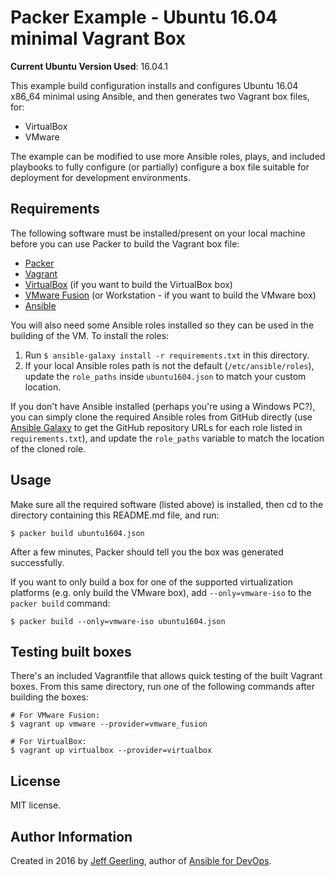 # Packer Example - Ubuntu 16.04 minimal Vagrant Box

**Current Ubuntu Version Used**: 16.04.1

This example build configuration installs and configures Ubuntu 16.04 x86_64 minimal using Ansible, and then generates two Vagrant box files, for:

  - VirtualBox
  - VMware

The example can be modified to use more Ansible roles, plays, and included playbooks to fully configure (or partially) configure a box file suitable for deployment for development environments.

## Requirements

The following software must be installed/present on your local machine before you can use Packer to build the Vagrant box file:

  - [Packer](http://www.packer.io/)
  - [Vagrant](http://vagrantup.com/)
  - [VirtualBox](https://www.virtualbox.org/) (if you want to build the VirtualBox box)
  - [VMware Fusion](http://www.vmware.com/products/fusion/) (or Workstation - if you want to build the VMware box)
  - [Ansible](http://docs.ansible.com/intro_installation.html)

You will also need some Ansible roles installed so they can be used in the building of the VM. To install the roles:

  1. Run `$ ansible-galaxy install -r requirements.txt` in this directory.
  2. If your local Ansible roles path is not the default (`/etc/ansible/roles`), update the `role_paths` inside `ubuntu1604.json` to match your custom location.

If you don't have Ansible installed (perhaps you're using a Windows PC?), you can simply clone the required Ansible roles from GitHub directly (use [Ansible Galaxy](https://galaxy.ansible.com/) to get the GitHub repository URLs for each role listed in `requirements.txt`), and update the `role_paths` variable to match the location of the cloned role.

## Usage

Make sure all the required software (listed above) is installed, then cd to the directory containing this README.md file, and run:

    $ packer build ubuntu1604.json

After a few minutes, Packer should tell you the box was generated successfully.

If you want to only build a box for one of the supported virtualization platforms (e.g. only build the VMware box), add `--only=vmware-iso` to the `packer build` command:

    $ packer build --only=vmware-iso ubuntu1604.json

## Testing built boxes

There's an included Vagrantfile that allows quick testing of the built Vagrant boxes. From this same directory, run one of the following commands after building the boxes:

    # For VMware Fusion:
    $ vagrant up vmware --provider=vmware_fusion
    
    # For VirtualBox:
    $ vagrant up virtualbox --provider=virtualbox

## License

MIT license.

## Author Information

Created in 2016 by [Jeff Geerling](http://jeffgeerling.com/), author of [Ansible for DevOps](http://ansiblefordevops.com/).
